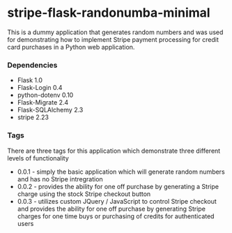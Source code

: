 # stripe-flask-randonumba-minimal

This is a dummy application that generates random numbers and was used for demonstrating how to implement Stripe payment processing for credit card purchases in a Python web application.

### Dependencies

* Flask 1.0
* Flask-Login 0.4
* python-dotenv 0.10
* Flask-Migrate 2.4
* Flask-SQLAlchemy 2.3
* stripe 2.23

### Tags

There are three tags for this application which demonstrate three different levels of functionality

* 0.0.1 - simply the basic application which will generate random numbers and has no Stripe intregration 
* 0.0.2 - provides the ability for one off purchase by generating a Stripe charge using the stock Stripe checkout button
* 0.0.3 - utilizes custom JQuery / JavaScript to control Stripe checkout and provides the ability for one off purchase by generating Stripe charges for one time buys or purchasing of credits for authenticated users
